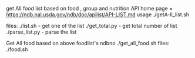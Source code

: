 get All food list based on food , group and nutrition
  API home page = https://ndb.nal.usda.gov/ndb/doc/apilist/API-LIST.md
  usage ./getA-ll_list.sh

  files:
    ./list.sh - get one of the list
    ./get_total.py - get total number of list
    ./parse_list.py - parse the list

Get All food based on above foodlist's ndbno
   ./get_all_food.sh
  files:
    ./food.sh <ndbno>
